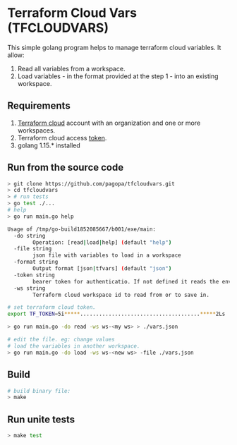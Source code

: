 # Terraform Cloud Vars (TFCLOUDVARS)

This simple golang program helps to manage terraform cloud variables.
It allow:

1. Read all variables from a workspace.
2. Load variables - in the format provided at the step 1 - into an existing workspace.

## Requirements

1. [Terraform cloud](https://app.terraform.io/) account with an organization and one or more workspaces.
2. Terraform cloud access [token](https://app.terraform.io/app/settings/tokens).
3. golang 1.15.* installed

## Run from the source code

```bash
> git clone https://github.com/pagopa/tfcloudvars.git
> cd tfcloudvars
> # run tests
> go test ./...
# help
> go run main.go help

Usage of /tmp/go-build1852085667/b001/exe/main:
  -do string
        Operation: [read|load|help] (default "help")
  -file string
        json file with variables to load in a workspace
  -format string
        Output format [json|tfvars] (default "json")
  -token string
        bearer token for authenticatio. If not defined it reads the env variable TF_TOKEN
  -ws string
        Terraform cloud workspace id to read from or to save in.

# set terraform cloud token.
export TF_TOKEN=5i*****......................................*****2Ls

> go run main.go -do read -ws ws-<my ws> > ./vars.json

# edit the file. eg: change values
# load the variables in another workspace.
> go run main.go -do load -ws ws-<new ws> -file ./vars.json
```

## Build

```bash
# build binary file:
> make
```

## Run unite tests

```bash
> make test
```

